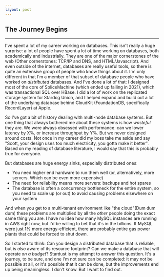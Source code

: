 ```yaml
---
layout: post
---
```


## The Journey Begins
---

I've spent a lot of my career working on databases. This isn't really a huge surprise: a lot of people have spent a lot of time working on databases, both academically and industrially. They are one of the major cornerstones of the web (Other cornerstones: TCP/IP and DNS, and HTML/Javascript). And even outside of the internet, databases are really useful tools, so there is quite an extensive group of people who know things about it. I'm only different in that I'm a member of that subset of database people who have worked on _distributed_ databases. And I've done a lot of that: I designed most of the core of SpliceMachine (which ended up failing in 2021), which was transactional SQL over HBase. I did a lot of work on the replicated storage system for Stardog Union, and I helped expand and build out a lot of the underlying database behind CloudKit (FoundationDB, specifically RecordLayer) at Apple. 

So I've got a bit of history dealing with multi-node database systems. But one thing that always bothered me about these systems is how _wasteful_ they are. We were always obsessed with performance: can we lower latency by X%, or increase throughput by Y%. But we never designed around costs. Not once in my career did my boss take me aside and say "Scott, your design uses too much electricity, you gotta make it better". Based on my reading of database literature, I would say that this is probably true for everyone.

But databases are huge energy sinks, especially distributed ones:

* You need higher end hardware to run them well (or, alternatively, more servers. Which can be even more expensive)
* The need for reliability means more servers: backups and hot spares
* The database is often a concurrency bottleneck for the entire system, so you need to scale up (or out) to avoid causing problems elsewhere on your system

And when you get to a multi-tenant environment like "the cloud"(Dum dum dum) these problems are multiplied by all the _other_ people doing the exact same thing you are. I have no idea how many MySQL instances are running in AWS right now, but I'd be willing to bet that it's in the billions. If MySQL were just 1% more energy-efficient, there are probably entire gas power plants that could be forced to shut down.

So I started to think: Can you design a distributed database that is reliable, but is _also_ aware of its resource footprint? Can we make a database that will operate _on a budget_? Stardust is my attempt to answer this question. It's a journey, to be sure, and one I'm not sure can be completed: it may not be possible at all, or it's possible that it can be done, but the improvements end up being meaningless. I don't know. But I want to find out.


